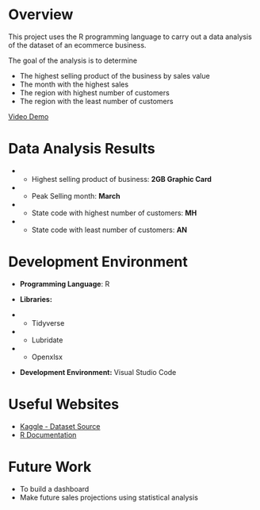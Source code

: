 # Overview

This project uses the R programming language to carry out a data analysis of the dataset of an ecommerce business.

The goal of the analysis is to determine

- The highest selling product of the business by sales value
- The month with the highest sales
- The region with highest number of customers
- The region with the least number of customers

[Video Demo](https://www.youtube.com/watch?v=F_pON_HXPi4)

# Data Analysis Results

- - Highest selling product of business: **2GB Graphic Card**
- - Peak Selling month: **March**
- - State code with highest number of customers: **MH**
- - State code with least number of customers: **AN**

# Development Environment

- **Programming Language**: R
- **Libraries:**
- - Tidyverse
- - Lubridate
- - Openxlsx

- **Development Environment:** Visual Studio Code

# Useful Websites

- [Kaggle - Dataset Source](https://www.kaggle.com/datasets/ayushparwal2026/online-ecommerce)
- [R Documentation](https://www.r-project.org/)

# Future Work

- To build a dashboard
- Make future sales projections using statistical analysis
